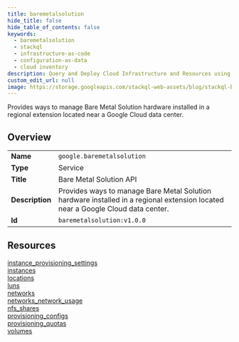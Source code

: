 ```yaml
---
title: baremetalsolution
hide_title: false
hide_table_of_contents: false
keywords:
  - baremetalsolution
  - stackql
  - infrastructure-as-code
  - configuration-as-data
  - cloud inventory
description: Query and Deploy Cloud Infrastructure and Resources using SQL
custom_edit_url: null
image: https://storage.googleapis.com/stackql-web-assets/blog/stackql-blog-post-featured-image.png
---
```

Provides ways to manage Bare Metal Solution hardware installed in a regional extension located near a Google Cloud data center.  
    

## Overview
<table><tbody>
<tr><td><b>Name</b></td><td><code>google.baremetalsolution</code></td></tr>
<tr><td><b>Type</b></td><td>Service</td></tr>
<tr><td><b>Title</b></td><td>Bare Metal Solution API</td></tr>
<tr><td><b>Description</b></td><td>Provides ways to manage Bare Metal Solution hardware installed in a regional extension located near a Google Cloud data center.</td></tr>
<tr><td><b>Id</b></td><td><code>baremetalsolution:v1.0.0</code></td></tr>
</tbody></table>

## Resources
<div class="row">
<div class="providerDocColumn">
<a href="/providers/google/baremetalsolution/instance_provisioning_settings/">instance_provisioning_settings</a><br />
<a href="/providers/google/baremetalsolution/instances/">instances</a><br />
<a href="/providers/google/baremetalsolution/locations/">locations</a><br />
<a href="/providers/google/baremetalsolution/luns/">luns</a><br />
<a href="/providers/google/baremetalsolution/networks/">networks</a><br />
</div>
<div class="providerDocColumn">
<a href="/providers/google/baremetalsolution/networks_network_usage/">networks_network_usage</a><br />
<a href="/providers/google/baremetalsolution/nfs_shares/">nfs_shares</a><br />
<a href="/providers/google/baremetalsolution/provisioning_configs/">provisioning_configs</a><br />
<a href="/providers/google/baremetalsolution/provisioning_quotas/">provisioning_quotas</a><br />
<a href="/providers/google/baremetalsolution/volumes/">volumes</a><br />
</div>
</div>
